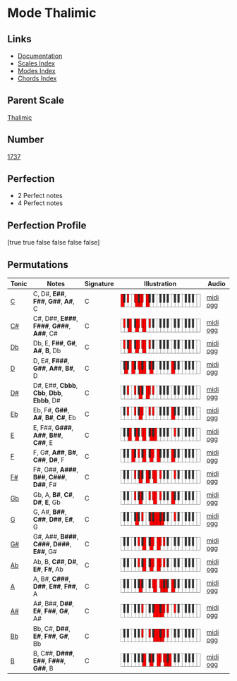 # Mode Thalimic

## Links

- [Documentation](index.md)
- [Scales Index](Scales.md)
- [Modes Index](Modes.md)
- [Chords Index](Chords.md)

## Parent Scale

[Thalimic](ScaleThalimic.md)

## Number

[1737](https://ianring.com/musictheory/scales/1737)

## Perfection

- 2 Perfect notes
- 4 Perfect notes

## Perfection Profile

[true true false false false false]

## Permutations

| Tonic | Notes | Signature | Illustration | Audio |
|-------|-------|-----------|--------------|-------|
| [C](ModeCNaturalThalimic.md) | C, D#, **E##**, **F##**, **G##**, **A#**, C | C | ![CNaturalThalimic](ModeCNaturalThalimic.png) | [midi](ModeCNaturalThalimic.mid) [ogg](ModeCNaturalThalimic.ogg) |
| [C#](ModeCSharpThalimic.md) | C#, D##, **E###**, **F###**, **G###**, **A##**, C# | C | ![CSharpThalimic](ModeCSharpThalimic.png) | [midi](ModeCSharpThalimic.mid) [ogg](ModeCSharpThalimic.ogg) |
| [Db](ModeDFlatThalimic.md) | Db, E, **F##**, **G#**, **A#**, **B**, Db | C | ![DFlatThalimic](ModeDFlatThalimic.png) | [midi](ModeDFlatThalimic.mid) [ogg](ModeDFlatThalimic.ogg) |
| [D](ModeDNaturalThalimic.md) | D, E#, **F###**, **G##**, **A##**, **B#**, D | C | ![DNaturalThalimic](ModeDNaturalThalimic.png) | [midi](ModeDNaturalThalimic.mid) [ogg](ModeDNaturalThalimic.ogg) |
| [D#](ModeDSharpThalimic.md) | D#, E##, **Cbbb**, **Cbb**, **Dbb**, **Ebbb**, D# | C | ![DSharpThalimic](ModeDSharpThalimic.png) | [midi](ModeDSharpThalimic.mid) [ogg](ModeDSharpThalimic.ogg) |
| [Eb](ModeEFlatThalimic.md) | Eb, F#, **G##**, **A#**, **B#**, **C#**, Eb | C | ![EFlatThalimic](ModeEFlatThalimic.png) | [midi](ModeEFlatThalimic.mid) [ogg](ModeEFlatThalimic.ogg) |
| [E](ModeENaturalThalimic.md) | E, F##, **G###**, **A##**, **B##**, **C##**, E | C | ![ENaturalThalimic](ModeENaturalThalimic.png) | [midi](ModeENaturalThalimic.mid) [ogg](ModeENaturalThalimic.ogg) |
| [F](ModeFNaturalThalimic.md) | F, G#, **A##**, **B#**, **C##**, **D#**, F | C | ![FNaturalThalimic](ModeFNaturalThalimic.png) | [midi](ModeFNaturalThalimic.mid) [ogg](ModeFNaturalThalimic.ogg) |
| [F#](ModeFSharpThalimic.md) | F#, G##, **A###**, **B##**, **C###**, **D##**, F# | C | ![FSharpThalimic](ModeFSharpThalimic.png) | [midi](ModeFSharpThalimic.mid) [ogg](ModeFSharpThalimic.ogg) |
| [Gb](ModeGFlatThalimic.md) | Gb, A, **B#**, **C#**, **D#**, **E**, Gb | C | ![GFlatThalimic](ModeGFlatThalimic.png) | [midi](ModeGFlatThalimic.mid) [ogg](ModeGFlatThalimic.ogg) |
| [G](ModeGNaturalThalimic.md) | G, A#, **B##**, **C##**, **D##**, **E#**, G | C | ![GNaturalThalimic](ModeGNaturalThalimic.png) | [midi](ModeGNaturalThalimic.mid) [ogg](ModeGNaturalThalimic.ogg) |
| [G#](ModeGSharpThalimic.md) | G#, A##, **B###**, **C###**, **D###**, **E##**, G# | C | ![GSharpThalimic](ModeGSharpThalimic.png) | [midi](ModeGSharpThalimic.mid) [ogg](ModeGSharpThalimic.ogg) |
| [Ab](ModeAFlatThalimic.md) | Ab, B, **C##**, **D#**, **E#**, **F#**, Ab | C | ![AFlatThalimic](ModeAFlatThalimic.png) | [midi](ModeAFlatThalimic.mid) [ogg](ModeAFlatThalimic.ogg) |
| [A](ModeANaturalThalimic.md) | A, B#, **C###**, **D##**, **E##**, **F##**, A | C | ![ANaturalThalimic](ModeANaturalThalimic.png) | [midi](ModeANaturalThalimic.mid) [ogg](ModeANaturalThalimic.ogg) |
| [A#](ModeASharpThalimic.md) | A#, B##, **D##**, **E#**, **F##**, **G#**, A# | C | ![ASharpThalimic](ModeASharpThalimic.png) | [midi](ModeASharpThalimic.mid) [ogg](ModeASharpThalimic.ogg) |
| [Bb](ModeBFlatThalimic.md) | Bb, C#, **D##**, **E#**, **F##**, **G#**, Bb | C | ![BFlatThalimic](ModeBFlatThalimic.png) | [midi](ModeBFlatThalimic.mid) [ogg](ModeBFlatThalimic.ogg) |
| [B](ModeBNaturalThalimic.md) | B, C##, **D###**, **E##**, **F###**, **G##**, B | C | ![BNaturalThalimic](ModeBNaturalThalimic.png) | [midi](ModeBNaturalThalimic.mid) [ogg](ModeBNaturalThalimic.ogg) |
